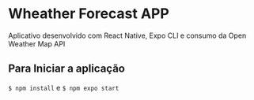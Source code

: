 # Wheather Forecast APP
Aplicativo desenvolvido com React Native, Expo CLI e consumo da Open Weather Map API

## Para Iniciar a aplicação
`$ npm install` e 
`$ npm expo start`
